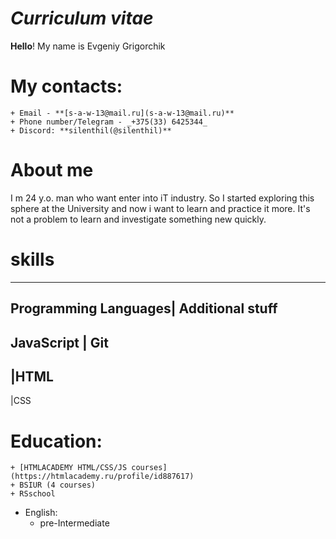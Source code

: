# ___Curriculum vitae___
**Hello**! My name is Evgeniy Grigorchik
#  My contacts:
    + Email - **[s-a-w-13@mail.ru](s-a-w-13@mail.ru)**
    + Phone number/Telegram - _+375(33) 6425344_
    + Discord: **silenthil(@silenthil)**
#  About me
I m 24 y.o. man who want enter into iT industry. So I started exploring this sphere at the University and now i want to learn and practice it more. It's not a problem to learn and investigate something new quickly.
# skills
-----------
Programming Languages| Additional stuff
---------------------------------------
JavaScript | Git 
----------------
|HTML
-----
|CSS
#  Education:
    + [HTMLACADEMY HTML/CSS/JS courses](https://htmlacademy.ru/profile/id887617)
    + BSIUR (4 courses)
    + RSschool
* English:
    + pre-Intermediate

